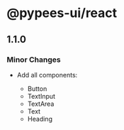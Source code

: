 # @pypees-ui/react

## 1.1.0

### Minor Changes

- Add all components:

  - Button
  - TextInput
  - TextArea
  - Text
  - Heading
